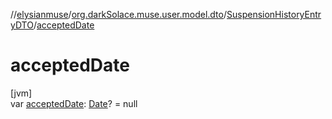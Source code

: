 //[elysianmuse](../../../index.md)/[org.darkSolace.muse.user.model.dto](../index.md)/[SuspensionHistoryEntryDTO](index.md)/[acceptedDate](accepted-date.md)

# acceptedDate

[jvm]\
var [acceptedDate](accepted-date.md): [Date](https://docs.oracle.com/javase/8/docs/api/java/util/Date.html)? = null
